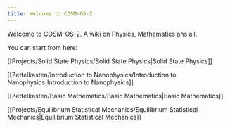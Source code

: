 ```yaml
---
title: Welcome to COSM-OS-2
---
```

Welcome to COSM-OS-2.
A wiki on Physics, Mathematics ans all.

You can start from here:

[[Projects/Solid State Physics/Solid State Physics|Solid State Physics]]

[[Zettelkasten/Introduction to Nanophysics/Introduction to Nanophysics|Introduction to Nanophysics]]

[[Zettelkasten/Basic Mathematics/Basic Mathematics|Basic Mathematics]]

[[Projects/Equilibrium Statistical Mechanics/Equilibrium Statistical Mechanics|Equilibrium Statistical Mechanics]]


